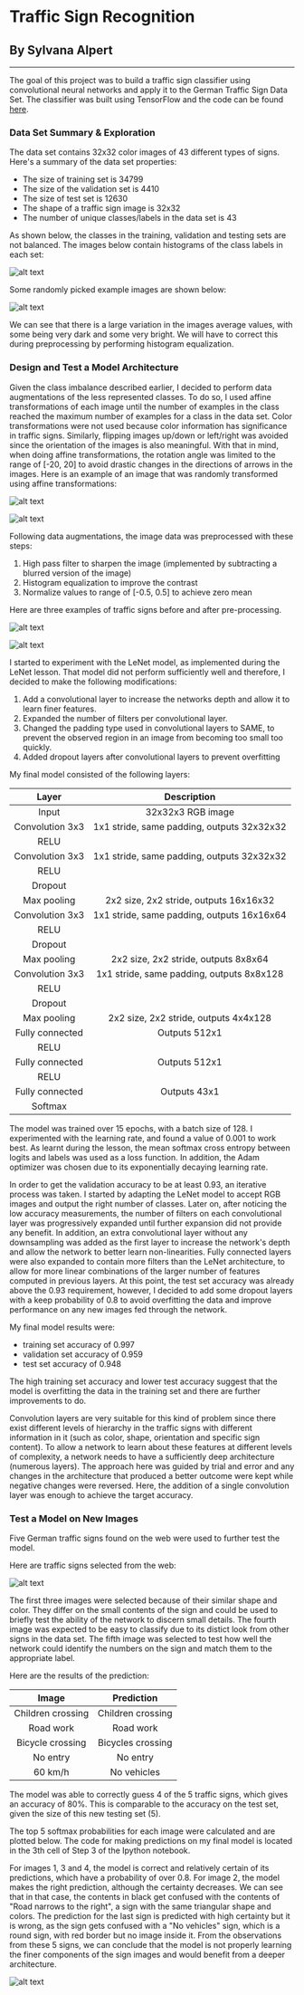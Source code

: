 # **Traffic Sign Recognition**

## By Sylvana Alpert

---


[//]: # (Image References)

[image1]: ./writeup_images/unbalancedClasses.png "Unbalanced Classes"
[image2]: ./writeup_images/visualExploration.png "Visual Exploration"
[image3]: ./writeup_images/originalImage.png "Original Image"
[image4]: ./writeup_images/augmentedImage.png "Augmentations Example"
[image5]: ./writeup_images/unprocessedImages.png "Unprocessed Images"
[image6]: ./writeup_images/processedImages.png "Preprocessed Images"
[image7]: ./writeup_images/newimages.png "Traffic Signs From the Web"
[image8]: ./writeup_images/top5Softmax.png "Top 5 Probabilities"


The goal of this project was to build a traffic sign classifier using convolutional neural networks and apply it to the German Traffic Sign Data Set. The classifier was built using TensorFlow and the code can be found [here](https://github.com/sylvanaalpert/CarND-TrafficSigns-P2/blob/master/Traffic_Sign_Classifier.ipynb).

### Data Set Summary & Exploration

The data set contains 32x32 color images of 43 different types of signs. Here's a summary of the data set properties:

* The size of training set is 34799
* The size of the validation set is 4410
* The size of test set is 12630
* The shape of a traffic sign image is 32x32
* The number of unique classes/labels in the data set is 43

As shown below, the classes in the training, validation and testing sets are not balanced. The images below contain histograms of the
class labels in each set:

![alt text][image1]

Some randomly picked example images are shown below:

![alt text][image2]

We can see that there is a large variation in the images average values, with some being very dark and some very bright. We will have to correct this during preprocessing by performing histogram equalization.


### Design and Test a Model Architecture

Given the class imbalance described earlier, I decided to perform data augmentations of the less represented classes. To do so, I used affine transformations of each image until the number of examples in the class reached the maximum number of examples for a class in the data set. Color transformations were not used because color information has significance in traffic signs. Similarly, flipping images up/down or left/right was avoided since the orientation of the images is also meaningful. With that in mind, when doing affine transformations, the rotation angle was limited to the range of [-20, 20] to avoid drastic changes in the directions of arrows in the images.
Here is an example of an image that was randomly transformed using affine transformations:

![alt text][image3]

![alt text][image4]

Following data augmentations, the image data was preprocessed with these steps:
1. High pass filter to sharpen the image (implemented by subtracting a blurred version of the image)
2. Histogram equalization to improve the contrast
3. Normalize values to range of [-0.5, 0.5] to achieve zero mean


Here are three examples of traffic signs before and after pre-processing.

![alt text][image5]

![alt text][image6]


I started to experiment with the LeNet model, as implemented during the LeNet lesson. That model did not perform sufficiently well and therefore, I decided to make the following modifications:

1. Add a convolutional layer to increase the networks depth and allow it to learn finer features.
2. Expanded the number of filters per convolutional layer.
3. Changed the padding type used in convolutional layers to SAME, to prevent the observed region in an image from becoming too small too quickly.
4. Added dropout layers after convolutional layers to prevent overfitting

My final model consisted of the following layers:

| Layer         		|     Description	        					|
|:---------------------:|:---------------------------------------------:|
| Input         		| 32x32x3 RGB image   							|
| Convolution 3x3     	| 1x1 stride, same padding, outputs 32x32x32 	|
| RELU					|												|
| Convolution 3x3     	| 1x1 stride, same padding, outputs 32x32x32 	|
| RELU					|												|
| Dropout				|												|
| Max pooling	      	| 2x2 size, 2x2 stride,  outputs 16x16x32 		|
| Convolution 3x3	    | 1x1 stride, same padding, outputs 16x16x64	|
| RELU					|												|
| Dropout				|												|
| Max pooling	      	| 2x2 size, 2x2 stride,  outputs 8x8x64 		|
| Convolution 3x3	    | 1x1 stride, same padding, outputs 8x8x128		|
| RELU					|												|
| Dropout				|												|
| Max pooling	      	| 2x2 size, 2x2 stride,  outputs 4x4x128 		|
| Fully connected		| Outputs 512x1								|
| RELU					|												|
| Fully connected		| Outputs 512x1								|
| RELU					|												|
| Fully connected		| Outputs 43x1									|
| Softmax				| 	        									|



The model was trained over 15 epochs, with a batch size of 128. I experimented with the learning rate, and found a value of 0.001 to work best. As learnt during the lesson, the mean softmax cross entropy between logits and labels was used as a loss function. In addition, the Adam optimizer was chosen due to its exponentially decaying learning rate.


In order to get the validation accuracy to be at least 0.93, an iterative process was taken. I started by adapting the LeNet model to accept RGB images and output the right number of classes. Later on, after noticing the low accuracy measurements, the number of filters on each convolutional layer was progressively expanded until further expansion did not provide any benefit. In addition, an extra convolutional layer without any downsampling was added as the first layer to increase the network's depth and allow the network to better learn non-linearities. Fully connected layers were also expanded to contain more filters than the LeNet architecture, to allow for more linear combinations of the larger number of features computed in previous layers. At this point, the test set accuracy was already above the 0.93 requirement, however, I decided to add some dropout layers with a keep probability of 0.8 to avoid overfitting the data and improve performance on any new images fed through the network.

My final model results were:
* training set accuracy of 0.997
* validation set accuracy of 0.959
* test set accuracy of 0.948

The high training set accuracy and lower test accuracy suggest that the model is overfitting the data in the training set and there are further improvements to do.

Convolution layers are very suitable for this kind of problem since there exist different levels of hierarchy in the traffic signs with different information in it (such as color, shape, orientation and specific sign content). To allow a network to learn about these features at different levels of complexity, a network needs to have a sufficiently deep architecture (numerous layers). The approach here was guided by trial and error and any changes in the architecture that produced a better outcome were kept while negative changes were reversed. Here, the addition of a single convolution layer was enough to achieve the target accuracy.  


### Test a Model on New Images

Five German traffic signs found on the web were used to further test the model.

Here are traffic signs selected from the web:

![alt text][image7]

The first three images were selected because of their similar shape and color. They differ on the small contents of the sign and could be used to briefly test the ability of the network to discern small details. The fourth image was expected to be easy to classify due to its distict look from other signs in the data set. The fifth image was selected to test how well the network could identify the numbers on the sign and match them to the appropriate label.

Here are the results of the prediction:

| Image			        |     Prediction	        					|
|:---------------------:|:---------------------------------------------:|
| Children crossing    	| Children crossing   							|
| Road work   			| Road work										|
| Bicycle crossing		| Bicycles crossing								|
| No entry	      		| No entry						 				|
| 60 km/h 				| No vehicles 	      							|


The model was able to correctly guess 4 of the 5 traffic signs, which gives an accuracy of 80%. This is comparable to the accuracy on the test set, given the size of this new testing set (5).

The top 5 softmax probabilities for each image were calculated and are plotted below.
The code for making predictions on my final model is located in the 3th cell of Step 3 of the Ipython notebook.

For images 1, 3 and 4, the model is correct and relatively certain of its predictions, which have a probability of over 0.8.  For image 2, the model makes the right prediction, although the certainty decreases. We can see that in that case, the contents in black get confused with the contents of "Road narrows to the right", a sign with the same triangular shape and colors. The prediction for the last sign is predicted with high certainty but it is wrong, as the sign gets confused with a "No vehicles" sign, which is a round sign, with red border but no image inside it.
From the observations from these 5 signs, we can conclude that the model is not properly learning the finer components of the sign images and would benefit from a deeper architecture.

![alt text][image8]
